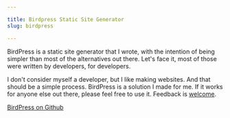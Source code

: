 ```yaml
---

title: Birdpress Static Site Generator
slug: birdpress

---
```



BirdPress is a static site generator that I wrote, with the intention of being simpler than most of the alternatives out there. Let's face it, most of those were written by developers, for developers. 

I don't consider myself a developer, but I like making websites. And that should be a simple process. BirdPress is a solution I made for me. If it works for anyone else out there, please feel free to use it. Feedback is [welcome](/contact.html).

<a href="https://github.com/1rick/BirdPress" target="_blank" class="button button-primary">BirdPress on Github</a>